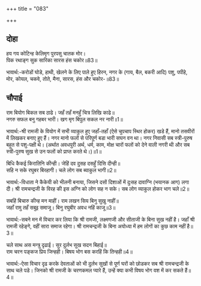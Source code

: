 +++
title = "083"

+++
## दोहा
हय गय कोटिन्ह केलिमृग पुरपसु चातक मोर।  
पिक रथाङ्ग सुक सारिका सारस हंस चकोर॥83॥  

भावार्थ:-करोडों घोडे, हाथी, खेलने के लिए पाले हुए हिरन, नगर के (गाय, बैल, बकरी आदि) पशु, पपीहे, मोर, कोयल, चकवे, तोते, मैना, सारस, हंस और चकोर-॥83॥  




## चौपाई
राम बियोग बिकल सब ठाढे। जहँ तहँ मनहुँ चित्र लिखि काढे॥  
नगरु सफल बनु गहबर भारी। खग मृग बिपुल सकल नर नारी॥1॥  

भावार्थ:-श्री रामजी के वियोग में सभी व्याकुल हुए जहाँ-तहाँ (ऐसे चुपचाप स्थिर होकर) खडे हैं, मानो तसवीरों में लिखकर बनाए हुए हैं। नगर मानो फलों से परिपूर्ण बडा भारी सघन वन था। नगर निवासी सब स्त्री-पुरुष बहुत से पशु-पक्षी थे। (अर्थात अवधपुरी अर्थ, धर्म, काम, मोक्ष चारों फलों को देने वाली नगरी थी और सब स्त्री-पुरुष सुख से उन फलों को प्राप्त करते थे।)॥1॥  

बिधि कैकई किरातिनि कीन्ही। जेहिं दव दुसह दसहुँ दिसि दीन्ही॥  
सहि न सके रघुबर बिरहागी। चले लोग सब ब्याकुल भागी॥2॥  

भावार्थ:-विधाता ने कैकेयी को भीलनी बनाया, जिसने दसों दिशाओं में दुःसह दावाग्नि (भयानक आग) लगा दी। श्री रामचन्द्रजी के विरह की इस अग्नि को लोग सह न सके। सब लोग व्याकुल होकर भाग चले॥2॥  

सबहिं बिचारु कीन्ह मन माहीं। राम लखन सिय बिनु सुखु नाहीं॥  
जहाँ रामु तहँ सबुइ समाजू। बिनु रघुबीर अवध नहिं काजू॥3॥  

भावार्थ:-सबने मन में विचार कर लिया कि श्री रामजी, लक्ष्मणजी और सीताजी के बिना सुख नहीं है। जहाँ श्री रामजी रहेङ्गे, वहीं सारा समाज रहेगा। श्री रामचन्द्रजी के बिना अयोध्या में हम लोगों का कुछ काम नहीं है॥3॥  

चले साथ अस मन्त्रु दृढाई। सुर दुर्लभ सुख सदन बिहाई॥  
राम चरन पङ्कज प्रिय जिन्हही। बिषय भोग बस करहिं कि तिन्हही॥4॥  

भावार्थ:-ऐसा विचार दृढ करके देवताओं को भी दुर्लभ सुखों से पूर्ण घरों को छोडकर सब श्री रामचन्द्रजी के साथ चले पडे। जिनको श्री रामजी के चरणकमल प्यारे हैं, उन्हें क्या कभी विषय भोग वश में कर सकते हैं॥4॥  

<div class="audioEmbed"  caption="AIR-वाचनम्" src="https://archive
.org/download/rAmcharitmAnas-AIR/EPI-160.mp3"></div>

